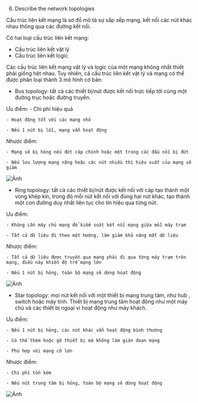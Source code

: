 06. Describe the network topologies

Cấu trúc liên kết mạng là sơ đồ mô tả sự sắp xếp mạng, kết nối các nút khác nhau  thông qua các đường kết nối. 

Có hai loại cấu trúc liên kết mạng:
- Cấu trúc liên kết vật lý
- Cấu trúc liên kết logic

Các cấu trúc liên kết mạng vật lý và logic của một mạng không nhất thiết phải giống hệt nhau. Tuy nhiên, cả cấu trúc liên kết vật lý và mạng có thể được phân loại thành 3 mô hình cơ bản:
- Bus topology: tất cả các thiết bị/nút được kết nối trực tiếp tới cùng một đường trục hoặc đường truyền.

Ưu điểm:
	- Chi phí hiệu quả
	
	- Hoạt động tốt với các mạng nhỏ
	
	- Nếu 1 nút bị lỗi, mạng vẫn hoạt động

Nhược điểm:
 
	- Mạng sẽ bị hỏng nếu đứt cáp chính hoặc một trong các đầu nối bị đứt
	
	- Nếu lưu lượng mạng nặng hoặc các nút nhiều thì hiệu suất của mạng sẽ giảm

![Ảnh](https://upload.wikimedia.org/wikipedia/commons/4/47/BusNetwork.svg)

- Ring topology: tất cả các thiết bị/nút được kết nối với cáp tạo thành một vòng khép kín, trong đó mỗi nút kết nối với đúng hai nút khác, tạo thành một con đường duy nhất liên tục cho tín hiệu qua từng nút.
 
Ưu điểm:
 
	- Không cần máy chủ mạng để kiểm soát kết nối mạng giữa mỗi máy trạm
	
	- Tất cả dữ liệu đi theo một hướng, làm giảm khả năng mất dữ liệu

Nhược điểm:

	- Tất cả dữ liệu được truyền qua mạng phải đi qua từng máy trạm trên mạng, điều này khiến độ trễ mạng lớn
	
	- Nếu 1 nút bị hỏng, toàn bộ mạng sẽ dừng hoạt động

![Ảnh](https://upload.wikimedia.org/wikipedia/commons/d/db/NetworkTopology-Ring.png)

- Star topology: mọi nút kết nối với một thiết bị mạng trung tâm, như hub , switch hoặc máy tính. Thiết bị mạng trung tâm hoạt động như một máy chủ và các thiết bị ngoại vi hoạt động như máy khách.
 
Ưu điểm:
	
	- Nếu 1 nút bị hỏng, các nút khác vẫn hoạt động bình thường
	
	- Có thể thêm hoặc gỡ thiết bị mà không làm gián đoạn mạng
	
	- Phù hợp với mạng cỡ lớn

Nhược điểm:
 
	- Chi phí tốn kém
	
	- Nếu nút trung tâm bị hỏng, toàn bộ mạng sẽ dừng hoạt động

![Ảnh](https://upload.wikimedia.org/wikipedia/commons/thumb/d/d0/StarNetwork.svg/527px-StarNetwork.svg.png)